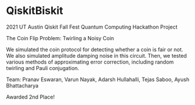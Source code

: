 # QiskitBiskit
2021 UT Austin Qiskit Fall Fest Quantum Computing Hackathon Project
<br>

The Coin Flip Problem: Twirling a Noisy Coin
<br>

We simulated the coin protocol for detecting whether a coin is fair or not. We also simulated amplitude damping noise in this circuit. Then, we tested various methods of approximating error correction, including random twirling and Pauli conjugation.<br>

Team: Pranav Eswaran, Varun Nayak, Adarsh Hullahalli, Tejas Saboo, Ayush Bhattacharya
<br>

Awarded 2nd Place!
